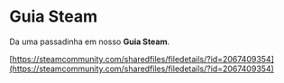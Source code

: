 # Guia Steam

Da uma passadinha em nosso **Guia Steam**.

[https://steamcommunity.com/sharedfiles/filedetails/?id=2067409354](https://steamcommunity.com/sharedfiles/filedetails/?id=2067409354)


